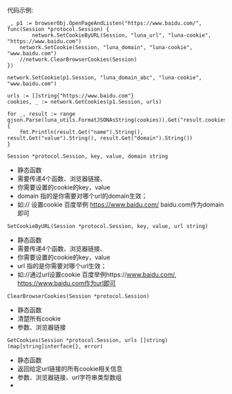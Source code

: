 

代码示例:

```
_, p1 := browserObj.OpenPageAndListen("https://www.baidu.com/", func(Session *protocol.Session) {
		network.SetCookieByURL(Session, "luna_url", "luna-cookie", "https://www.baidu.com")
    network.SetCookie(Session, "luna_domain", "luna-cookie", "www.baidu.com")
    //network.ClearBrowserCookies(Session)
})

network.SetCookie(p1.Session, "luna_domain_abc", "luna-cookie", "www.baidu.com")

urls := []string{"https://www.baidu.com"}
cookies, _ := network.GetCookies(p1.Session, urls)

for _, result := range gjson.Parse(luna_utils.FormatJSONAsString(cookies)).Get("result.cookies").Array() {
    fmt.Println(result.Get("name").String(), result.Get("value").String(), result.Get("domain").String())
}
```





```
Session *protocol.Session, key, value, domain string
```

- 静态函数
- 需要传递4个函数、浏览器链接、
- 你需要设置的cookie的key，value
- domain 指的是你需要对哪个url的domain生效；
- 如:// 设置cookie 百度举例 https://www.baidu.com/  baidu.com作为domain 即可





```
SetCookieByURL(Session *protocol.Session, key, value, url string) 
```

- 静态函数
- 需要传递4个函数、浏览器链接、
- 你需要设置的cookie的key，value
- url 指的是你需要对哪个url生效；
- 如://通过url设置cookie 百度举例https://www.baidu.com/, https://www.baidu.com作为url即可





```
ClearBrowserCookies(Session *protocol.Session)
```

- 静态函数
- 清楚所有cookie
- 参数、浏览器链接





```
GetCookies(Session *protocol.Session, urls []string) (map[string]interface{}, error)
```

- 静态函数
- 返回给定url链接的所有cookie相关信息
- 参数、浏览器链接、url字符串类型数组
- 
